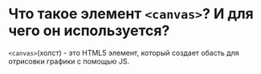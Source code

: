 # Что такое элемент `<canvas>`? И для чего он используется?

`<canvas>`(холст) - это HTML5 элемент, который создает обасть для отрисовки графики с помощью JS.